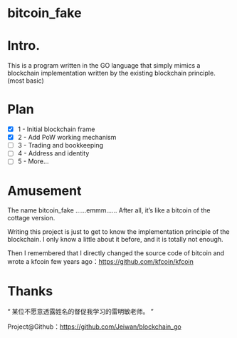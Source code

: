 # bitcoin_fake

# Intro.
This is a program written in the GO language that simply mimics a blockchain implementation written by the existing blockchain principle. (most basic)

# Plan
- [x] 1 - Initial blockchain frame
- [x] 2 - Add PoW working mechanism
- [ ] 3 - Trading and bookkeeping
- [ ] 4 - Address and identity
- [ ] 5 - More...

# Amusement
The name bitcoin_fake ……emmm…… After all, it’s like a bitcoin of the cottage version.

Writing this project is just to get to know the implementation principle of the blockchain.
I only know a little about it before, and it is totally not enough.

Then I remembered that I directly changed the source code of bitcoin and wrote a kfcoin few years ago：https://github.com/kfcoin/kfcoin

# Thanks
“ 某位不愿意透露姓名的督促我学习的雷明敏老师。 ”

Project@Github：https://github.com/Jeiwan/blockchain_go
